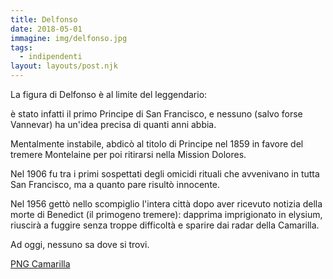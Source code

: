 ```yaml
---
title: Delfonso
date: 2018-05-01
immagine: img/delfonso.jpg
tags:
  - indipendenti
layout: layouts/post.njk
---
```


La figura di Delfonso è al limite del leggendario: 

è stato infatti il primo Principe di San Francisco, e nessuno (salvo forse Vannevar) ha un'idea precisa di quanti anni abbia.

Mentalmente instabile, abdicò al titolo di Principe nel 1859 in favore del tremere Montelaine per poi ritirarsi nella Mission Dolores.

Nel 1906 fu tra i primi sospettati degli omicidi rituali che avvenivano in tutta San Francisco, ma a quanto pare risultò innocente.

Nel 1956 gettò nello scompiglio l'intera città dopo aver ricevuto notizia della morte di Benedict (il primogeno tremere): dapprima imprigionato in elysium, riuscirà a fuggire senza troppe difficoltà e sparire dai radar della Camarilla.

Ad oggi, nessuno sa dove si trovi.

<a href="http://xabacadabra.com/cursed-legacy/png-camarilla.html" class="button back">PNG Camarilla</a>